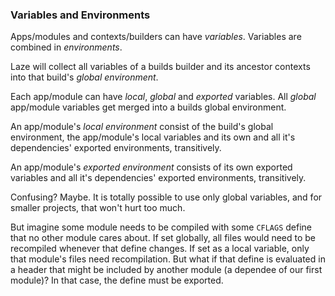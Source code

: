 ### Variables and Environments

Apps/modules and contexts/builders can have _variables_. Variables are combined
in _environments_.

Laze will collect all variables of a builds builder and its ancestor contexts
into that build's _global environment_.

Each app/module can have _local_, _global_ and _exported_ variables.
All _global_ app/module variables get merged into a builds global environment.

An app/module's _local environment_ consist of the build's global environment,
the app/module's local variables and its own and all it's dependencies' exported
environments, transitively.

An app/module's _exported environment_ consists of its own exported variables
and all it's dependencies' exported environments, transitively.

Confusing? Maybe. It is totally possible to use only global variables, and for
smaller projects, that won't hurt too much.

But imagine some module needs to be compiled with some `CFLAGS` define that no
other module cares about. If set globally, all files would need to be
recompiled whenever that define changes. If set as a local variable, only that
module's files need recompilation. But what if that define is evaluated in a
header that might be included by another module (a dependee of our first
module)? In that case, the define must be exported.
